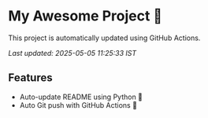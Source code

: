 # My Awesome Project 🚀

This project is automatically updated using GitHub Actions.

_Last updated: 2025-05-05 11:25:33 IST_

## Features
- Auto-update README using Python 🐍
- Auto Git push with GitHub Actions 🤖
